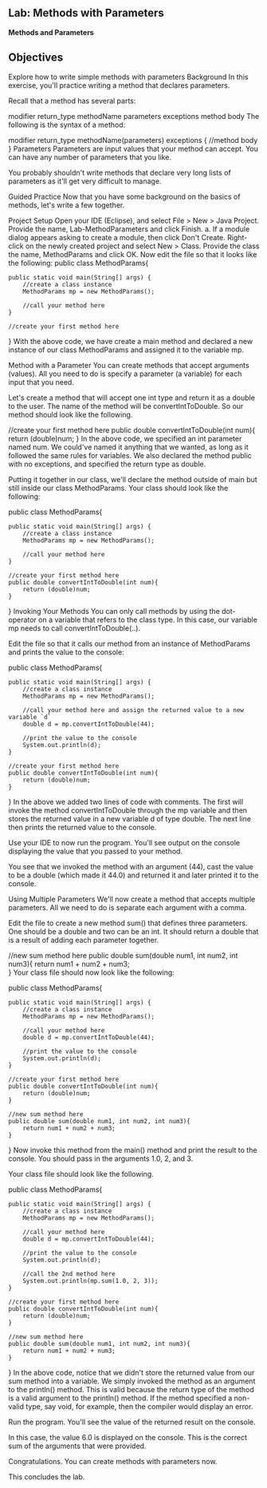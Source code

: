 ## **Lab: Methods with Parameters**

**Methods and Parameters**
## Objectives

Explore how to write simple methods with parameters
Background
In this exercise, you'll practice writing a method that declares parameters.

Recall that a method has several parts:

modifier
return_type
methodName
parameters
exceptions
method body
The following is the syntax of a method:

modifier return_type methodName(parameters) exceptions {
    //method body
}
Parameters
Parameters are input values that your method can accept. You can have any number of parameters that you like.

You probably shouldn't write methods that declare very long lists of parameters as it'll get very difficult to manage.

Guided Practice
Now that you have some background on the basics of methods, let's write a few together. 

Project Setup
Open your IDE (Eclipse), and select File > New > Java Project.
Provide the name, Lab-MethodParameters and click Finish. a. If a module dialog appears asking to create a module, then click Don't Create.
Right-click on the newly created project and select New > Class.
Provide the class the name, MethodParams and click OK.
Now edit the file so that it looks like the following:
public class MethodParams{

    public static void main(String[] args) {
        //create a class instance
        MethodParams mp = new MethodParams();

        //call your method here
    }

    //create your first method here 
}
With the above code, we have create a main method and declared a new instance of our class MethodParams and assigned it to the variable mp.

Method with a Parameter
You can create methods that accept arguments (values). All you need to do is specify a parameter (a variable) for each input that you need.

Let's create a method that will accept one int type and return it as a double to the user. The name of the method will be convertIntToDouble. So our method should look like the following.

//create your first method here
public double convertIntToDouble(int num){
    return (double)num;
} 
In the above code, we specified an int parameter named num. We could've named it anything that we wanted, as long as it followed the same rules for variables. We also declared the method public with no exceptions, and specified the return type as double. 

Putting it together in our class, we'll declare the method outside of main but still inside our class MethodParams. Your class should look like the following:

public class MethodParams{

    public static void main(String[] args) {
        //create a class instance 
        MethodParams mp = new MethodParams();

        //call your method here
    }

    //create your first method here
    public double convertIntToDouble(int num){
        return (double)num;
    } 
}
Invoking Your Methods
You can only call methods by using the dot-operator on a variable that refers to the class type. In this case, our variable mp needs to call convertIntToDouble(..).

Edit the file so that it calls our method from an instance of MethodParams and prints the value to the console:

public class MethodParams{

    public static void main(String[] args) {
        //create a class instance
        MethodParams mp = new MethodParams();

        //call your method here and assign the returned value to a new variable `d`
        double d = mp.convertIntToDouble(44);

        //print the value to the console
        System.out.println(d);
    }

    //create your first method here
    public double convertIntToDouble(int num){
        return (double)num;
    } 
}
In the above we added two lines of code with comments. The first will invoke the method convertIntToDouble through the mp variable and then stores the returned value in a new variable d of type double. The next line then prints the returned value to the console.

Use your IDE to now run the program. You'll see output on the console displaying the value that you passed to your method.



You see that we invoked the method with an argument (44), cast the value to be a double (which made it 44.0) and returned it and later printed it to the console.

Using Multiple Parameters
We'll now create a method that accepts multiple parameters. All we need to do is separate each argument with a comma.

Edit the file to create a new method sum() that defines three parameters. One should be a double and two can be an int. It should return a double that is a result of adding each parameter together.

//new sum method here
public double sum(double num1, int num2, int num3){
    return num1 + num2 + num3;  
} 
Your class file should now look like the following:

public class MethodParams{

    public static void main(String[] args) {
        //create a class instance
        MethodParams mp = new MethodParams();

        //call your method here
        double d = mp.convertIntToDouble(44);

        //print the value to the console
        System.out.println(d);
    }

    //create your first method here
    public double convertIntToDouble(int num){
        return (double)num;
    }

    //new sum method here
    public double sum(double num1, int num2, int num3){
        return num1 + num2 + num3;
    } 
}
Now invoke this method from the main() method and print the result to the console. You should pass in the arguments 1.0, 2, and 3.

Your class file should look like the following.

public class MethodParams{

    public static void main(String[] args) {
        //create a class instance
        MethodParams mp = new MethodParams();

        //call your method here
        double d = mp.convertIntToDouble(44);

        //print the value to the console
        System.out.println(d);

        //call the 2nd method here
        System.out.println(mp.sum(1.0, 2, 3));
    }

    //create your first method here
    public double convertIntToDouble(int num){
        return (double)num;
    }

    //new sum method here
    public double sum(double num1, int num2, int num3){
        return num1 + num2 + num3;
    } 
}
In the above code, notice that we didn't store the returned value from our sum method into a variable. We simply invoked the method as an argument to the println() method. This is valid because the return type of the method is a valid argument to the println() method. If the method specified a non-valid type, say void, for example, then the compiler would display an error.

Run the program. You'll see the value of the returned result on the console.



In this case, the value 6.0 is displayed on the console. This is the correct sum of the arguments that were provided.

Congratulations. You can create methods with parameters now.

This concludes the lab.

